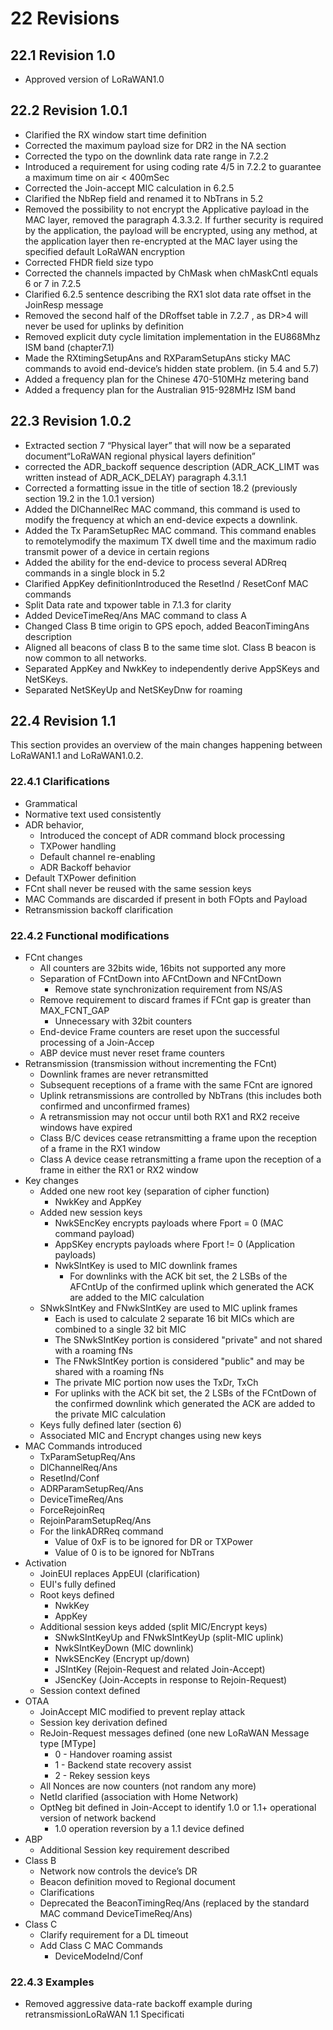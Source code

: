 # 22 Revisions

## 22.1 Revision 1.0

- Approved version of LoRaWAN1.0

## 22.2 Revision 1.0.1

- Clarified the RX window start time definition
- Corrected the maximum payload size for DR2 in the NA section
- Corrected the typo on the downlink data rate range in 7.2.2
- Introduced a requirement for using coding rate 4/5 in 7.2.2 to guarantee a maximum time on air < 400mSec
- Corrected the Join-accept MIC calculation in 6.2.5
- Clarified the NbRep field and renamed it to NbTrans in 5.2
- Removed the possibility to not encrypt the Applicative payload in the MAC layer, removed the paragraph 4.3.3.2. If further security is required by the application, the payload will be encrypted, using any method, at the application layer then re-encrypted at the MAC layer using the specified default LoRaWAN encryption
- Corrected FHDR field size typo
- Corrected the channels impacted by ChMask when chMaskCntl equals 6 or 7 in 7.2.5
- Clarified 6.2.5 sentence describing the RX1 slot data rate offset in the JoinResp message
- Removed the second half of the DRoffset table in 7.2.7 , as DR>4 will never be used for uplinks by definition
- Removed explicit duty cycle limitation implementation in the EU868Mhz ISM band (chapter7.1)
- Made the RXtimingSetupAns and RXParamSetupAns sticky MAC commands to avoid end-device’s hidden state problem. (in 5.4 and 5.7)
- Added a frequency plan for the Chinese 470-510MHz metering band
- Added a frequency plan for the Australian 915-928MHz ISM band 

## 22.3 Revision 1.0.2

- Extracted section 7 “Physical layer” that will now be a separated document“LoRaWAN regional physical layers definition”
- corrected the ADR_backoff sequence description (ADR_ACK_LIMT was written instead of ADR_ACK_DELAY) paragraph 4.3.1.1
- Corrected a formatting issue in the title of section 18.2 (previously section 19.2 in the 1.0.1 version)
- Added the DlChannelRec MAC command, this command is used to modify the frequency at which an end-device expects a downlink.
- Added the Tx ParamSetupRec MAC command. This command enables to remotelymodify the maximum TX dwell time and the maximum radio transmit power of a device in certain regions
- Added the ability for the end-device to process several ADRreq commands in a single block in 5.2
- Clarified AppKey definitionIntroduced the ResetInd / ResetConf MAC commands
- Split Data rate and txpower table in 7.1.3 for clarity
- Added DeviceTimeReq/Ans MAC command to class A
- Changed Class B time origin to GPS epoch, added BeaconTimingAns description
- Aligned all beacons of class B to the same time slot. Class B beacon is now common to all networks.
- Separated AppKey and NwkKey to independently derive AppSKeys and NetSKeys.
- Separated NetSKeyUp and NetSKeyDnw for roaming


## 22.4 Revision 1.1 

This section provides an overview of the main changes happening between LoRaWAN1.1 and LoRaWAN1.0.2.

### 22.4.1 Clarifications

- Grammatical
- Normative text used consistently
- ADR behavior, 
    - Introduced the concept of ADR command block processing 
    - TXPower handling 
    - Default channel re-enabling 
    - ADR Backoff behavior
- Default TXPower definition
- FCnt shall never be reused with the same session keys
- MAC Commands are discarded if present in both FOpts and Payload
- Retransmission backoff clarification

### 22.4.2 Functional modifications


- FCnt changes 
    - All counters are 32bits wide, 16bits not supported any more 
    - Separation of FCntDown into AFCntDown and NFCntDown
        - Remove state synchronization requirement from NS/AS 
    - Remove requirement to discard frames if FCnt gap is greater than MAX_FCNT_GAP
        - Unnecessary with 32bit counters 
    - End-device Frame counters are reset upon the successful processing of a Join-Accep
    - ABP device must never reset frame counters
- Retransmission (transmission without incrementing the FCnt)
    - Downlink frames are never retransmitted 
    - Subsequent receptions of a frame with the same FCnt are ignored 
    - Uplink retransmissions are controlled by NbTrans (this includes both confirmed and unconfirmed frames)
    - A retransmission may not occur until both RX1 and RX2 receive windows have expired 
    - Class B/C devices cease retransmitting a frame upon the reception of a frame in the RX1 window
    - Class A device cease retransmitting a frame upon the reception of a frame in either the RX1 or RX2 window
- Key changes
    - Added one new root key (separation of cipher function) 
        - NwkKey and AppKey
    - Added new session keys
        - NwkSEncKey encrypts payloads where Fport = 0 (MAC command payload)
        - AppSKey encrypts payloads where Fport != 0 (Application payloads) 
        - NwkSIntKey is used to MIC downlink frames
            - For downlinks with the ACK bit set, the 2 LSBs of the AFCntUp of the confirmed uplink which generated the ACK are added to the MIC calculation
    - SNwkSIntKey and FNwkSIntKey are used to MIC uplink frames
        - Each is used to calculate 2 separate 16 bit MICs which are combined to a single 32 bit MIC
        - The SNwkSIntKey portion is considered "private" and not shared with a roaming fNs
        - The FNwkSIntKey portion is considered "public" and may be shared with a roaming fNs
        - The private MIC portion now uses the TxDr, TxCh
        - For uplinks with the ACK bit set, the 2 LSBs of the FCntDown of the confirmed downlink which generated the ACK are added to the private MIC calculation
    - Keys fully defined later (section 6)
    - Associated MIC and Encrypt changes using new keys
- MAC Commands introduced
    - TxParamSetupReq/Ans
    - DlChannelReq/Ans
    - ResetInd/Conf
    - ADRParamSetupReq/Ans
    - DeviceTimeReq/Ans
    - ForceRejoinReq
    - RejoinParamSetupReq/Ans
    - For the linkADRReq command
        - Value of 0xF is to be ignored for DR or TXPower
        - Value of 0 is to be ignored for NbTrans
- Activation
    - JoinEUI replaces AppEUI (clarification)
    - EUI's fully defined
    - Root keys defined
        - NwkKey
        - AppKey
    - Additional session keys added (split MIC/Encrypt keys)
        - SNwkSIntKeyUp and FNwkSIntKeyUp (split-MIC uplink)
        - NwkSIntKeyDown (MIC downlink)
        - NwkSEncKey (Encrypt up/down)
        - JSIntKey (Rejoin-Request and related Join-Accept)
        - JSencKey (Join-Accepts in response to Rejoin-Request)
    - Session context defined
- OTAA
    - JoinAccept MIC modified to prevent replay attack
    - Session key derivation defined
    - ReJoin-Request messages defined (one new LoRaWAN Message type [MType]
        - 0 - Handover roaming assist
        - 1 - Backend state recovery assist
        - 2 - Rekey session keys
    - All Nonces are now counters (not random any more)
    - NetId clarified (association with Home Network)
    - OptNeg bit defined in Join-Accept to identify 1.0 or 1.1+ operational version of network backend
        - 1.0 operation reversion by a 1.1 device defined 
- ABP
    - Additional Session key requirement described
- Class B
    - Network now controls the device’s DR
    - Beacon definition moved to Regional document
    - Clarifications
    - Deprecated the BeaconTimingReq/Ans (replaced by the standard MAC command DeviceTimeReq/Ans) 
- Class C
    - Clarify requirement for a DL timeout
    - Add Class C MAC Commands
        - DeviceModeInd/Conf 

### 22.4.3 Examples

- Removed aggressive data-rate backoff example during retransmissionLoRaWAN 1.1 Specificati
